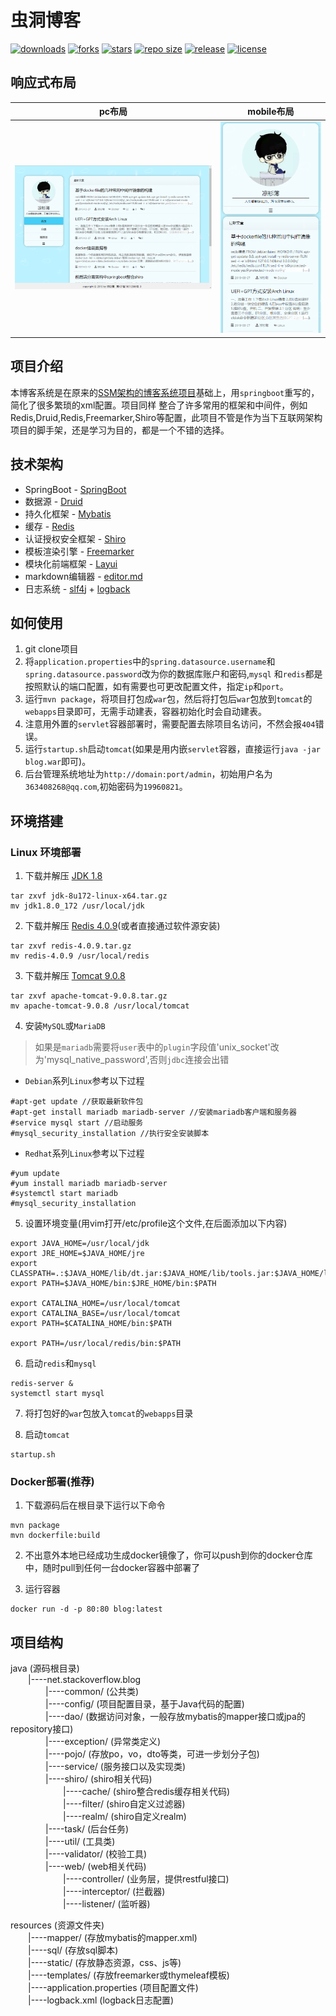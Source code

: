 # 虫洞博客
[![downloads](https://img.shields.io/github/downloads/stdutil/blog-springboot/total.svg)](https://github.com/stdutil/blog-springboot/releases)
[![forks](https://img.shields.io/github/forks/stdutil/blog-springboot.svg)](https://github.com/stdutil/blog-springboot/network/members)
[![stars](https://img.shields.io/github/stars/stdutil/blog-springboot.svg)](https://github.com/stdutil/blog-springboot/stargazers) 
[![repo size](https://img.shields.io/github/repo-size/stdutil/blog-springboot.svg)](https://github.com/stdutil/blog-springboot/archive/master.zip)
[![release](https://img.shields.io/github/release/stdutil/blog-springboot.svg)](https://github.com/stdutil/blog-springboot/releases)
[![license](https://img.shields.io/github/license/mashape/apistatus.svg)](https://github.com/stdutil/blog-springboot/blob/dev/LICENSE)

## 响应式布局
|pc布局|mobile布局|
|:---:|:---:|
|![PC布局](./image/pc.png "PC布局")|![mobile布局](./image/mobile.png "mobile布局")|

## 项目介绍
本博客系统是在原来的[SSM架构的博客系统项目](https://github.com/stdutil/blog-ssm)基础上，用`springboot`重写的，简化了很多繁琐的xml配置。项目同样
整合了许多常用的框架和中间件，例如Redis,Druid,Redis,Freemarker,Shiro等配置，此项目不管是作为当下互联网架构项目的脚手架，还是学习为目的，都是一个不错的选择。

## 技术架构
* SpringBoot - [SpringBoot](https://spring.io/projects/spring-boot/)
* 数据源 - [Druid](http://druid.io/)
* 持久化框架 - [Mybatis](http://www.mybatis.org/mybatis-3/)
* 缓存 - [Redis](https://redis.io/)
* 认证授权安全框架 - [Shiro](http://shiro.apache.org/)
* 模板渲染引擎 - [Freemarker](https://freemarker.apache.org/)
* 模块化前端框架 - [Layui](https://www.layui.com/)
* markdown编辑器 - [editor.md](http://pandao.github.io/editor.md/examples/)
* 日志系统 - [slf4j](https://www.slf4j.org/) + [logback](https://logback.qos.ch/)

## 如何使用
1. git clone项目
2. 将`application.properties`中的`spring.datasource.username`和`spring.datasource.password`改为你的数据库账户和密码,`mysql`
和`redis`都是按照默认的端口配置，如有需要也可更改配置文件，指定`ip`和`port`。
3. 运行`mvn package`，将项目打包成`war`包，然后将打包后`war`包放到`tomcat`的`webapps`目录即可，无需手动建表，容器初始化时会自动建表。
4. 注意用外置的`servlet`容器部署时，需要配置去除项目名访问，不然会报`404`错误。
5. 运行`startup.sh`启动`tomcat`(如果是用内嵌`servlet`容器，直接运行`java -jar blog.war`即可)。
6. 后台管理系统地址为`http://domain:port/admin`，初始用户名为`363408268@qq.com`,初始密码为`19960821`。

## 环境搭建
### Linux 环境部署
1. 下载并解压 [JDK 1.8](https://www.oracle.com/technetwork/java/javase/downloads/jdk8-downloads-2133151.html)
```
tar zxvf jdk-8u172-linux-x64.tar.gz
mv jdk1.8.0_172 /usr/local/jdk
```

2. 下载并解压 [Redis 4.0.9](http://www.redis.cn/download.html)(或者直接通过软件源安装)
```
tar zxvf redis-4.0.9.tar.gz
mv redis-4.0.9 /usr/local/redis
```

3. 下载并解压 [Tomcat 9.0.8](https://tomcat.apache.org/download-90.cgi)
```
tar zxvf apache-tomcat-9.0.8.tar.gz
mv apache-tomcat-9.0.8 /usr/local/tomcat
```

4. 安装`MySQL`或`MariaDB`
>如果是`mariadb`需要将`user`表中的`plugin`字段值'unix_socket'改为'mysql_native_password',否则`jdbc`连接会出错
* `Debian`系列`Linux`参考以下过程
```
#apt-get update //获取最新软件包
#apt-get install mariadb mariadb-server //安装mariadb客户端和服务器
#service mysql start //启动服务
#mysql_security_installation //执行安全安装脚本
```
* `Redhat`系列`Linux`参考以下过程
```
#yum update
#yum install mariadb mariadb-server
#systemctl start mariadb
#mysql_security_installation
```

5. 设置环境变量(用vim打开/etc/profile这个文件,在后面添加以下内容)
```
export JAVA_HOME=/usr/local/jdk
export JRE_HOME=$JAVA_HOME/jre
export CLASSPATH=.:$JAVA_HOME/lib/dt.jar:$JAVA_HOME/lib/tools.jar:$JAVA_HOME/lib:$JRE_HOME/lib:$CLASSPATH
export PATH=$JAVA_HOME/bin:$JRE_HOME/bin:$PATH

export CATALINA_HOME=/usr/local/tomcat
export CATALINA_BASE=/usr/local/tomcat
export PATH=$CATALINA_HOME/bin:$PATH

export PATH=/usr/local/redis/bin:$PATH
```

6. 启动`redis`和`mysql`
```
redis-server &
systemctl start mysql
```

7. 将打包好的`war`包放入`tomcat`的`webapps`目录

8. 启动`tomcat`
```
startup.sh
```

### Docker部署(推荐)
1. 下载源码后在根目录下运行以下命令
```
mvn package
mvn dockerfile:build
```

2. 不出意外本地已经成功生成docker镜像了，你可以push到你的docker仓库中，随时pull到任何一台docker容器中部署了

3. 运行容器
```
docker run -d -p 80:80 blog:latest
```

## 项目结构
java (源码根目录)  
&emsp;&emsp;|----net.stackoverflow.blog  
&emsp;&emsp;&emsp;&emsp;|----common/ (公共类)  
&emsp;&emsp;&emsp;&emsp;|----config/ (项目配置目录，基于Java代码的配置)  
&emsp;&emsp;&emsp;&emsp;|----dao/ (数据访问对象，一般存放mybatis的mapper接口或jpa的repository接口)  
&emsp;&emsp;&emsp;&emsp;|----exception/ (异常类定义)  
&emsp;&emsp;&emsp;&emsp;|----pojo/ (存放po，vo，dto等类，可进一步划分子包)  
&emsp;&emsp;&emsp;&emsp;|----service/ (服务接口以及实现类)  
&emsp;&emsp;&emsp;&emsp;|----shiro/ (shiro相关代码)  
&emsp;&emsp;&emsp;&emsp;&emsp;&emsp;|----cache/ (shiro整合redis缓存相关代码)  
&emsp;&emsp;&emsp;&emsp;&emsp;&emsp;|----filter/ (shiro自定义过滤器)  
&emsp;&emsp;&emsp;&emsp;&emsp;&emsp;|----realm/ (shiro自定义realm)  
&emsp;&emsp;&emsp;&emsp;|----task/ (后台任务)  
&emsp;&emsp;&emsp;&emsp;|----util/ (工具类)  
&emsp;&emsp;&emsp;&emsp;|----validator/ (校验工具)  
&emsp;&emsp;&emsp;&emsp;|----web/ (web相关代码)  
&emsp;&emsp;&emsp;&emsp;&emsp;&emsp;|----controller/ (业务层，提供restful接口)  
&emsp;&emsp;&emsp;&emsp;&emsp;&emsp;|----interceptor/ (拦截器)  
&emsp;&emsp;&emsp;&emsp;&emsp;&emsp;|----listener/ (监听器)  

resources (资源文件夹)  
&emsp;&emsp;|----mapper/ (存放mybatis的mapper.xml)  
&emsp;&emsp;|----sql/ (存放sql脚本)  
&emsp;&emsp;|----static/ (存放静态资源，css、js等)  
&emsp;&emsp;|----templates/ (存放freemarker或thymeleaf模板)  
&emsp;&emsp;|----application.properties (项目配置文件)  
&emsp;&emsp;|----logback.xml (logback日志配置)
